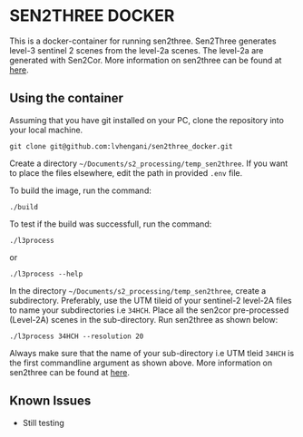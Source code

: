 # SEN2THREE DOCKER

This is a docker-container for running sen2three. Sen2Three generates level-3 sentinel 2 scenes from the level-2a scenes.
The level-2a are generated with Sen2Cor. More information on sen2three can be found at [here](http://step.esa.int/main/third-party-plugins-2/sen2three/). 

## Using the container

Assuming that you have git installed on your PC, clone the repository into your local machine.

~~~
git clone git@github.com:lvhengani/sen2three_docker.git
~~~

Create a directory `~/Documents/s2_processing/temp_sen2three`. If you want to place the files elsewhere, edit the path in provided `.env` file.


To build the image, run the command:

~~~
./build
~~~

To test if the build was successfull, run the command:

~~~
./l3process
~~~

or

~~~
./l3process --help
~~~

In the directory `~/Documents/s2_processing/temp_sen2three`, create a subdirectory. Preferably, use the UTM tileid of your sentinel-2 level-2A files to name your subdirectories  i.e `34HCH`. Place all the sen2cor pre-processed (Level-2A) scenes in the sub-directory. Run sen2three as shown below: 

~~~
./l3process 34HCH --resolution 20
~~~

Always make sure that the name of your sub-directory i.e UTM tleid `34HCH` is the first commandline argument as shown above. More information on sen2three can be found at [here](http://step.esa.int/main/third-party-plugins-2/sen2three/).

## Known Issues

* Still testing

